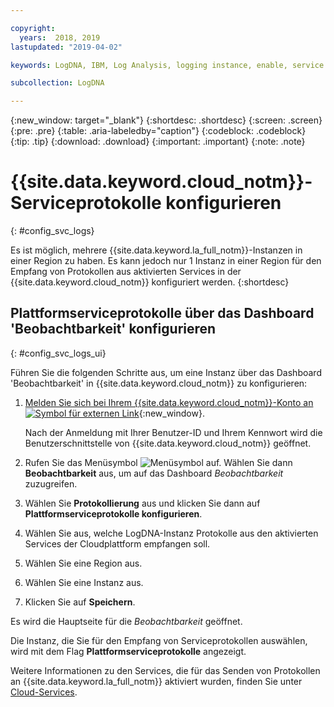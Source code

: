 ```yaml
---

copyright:
  years:  2018, 2019
lastupdated: "2019-04-02"

keywords: LogDNA, IBM, Log Analysis, logging instance, enable, service logs

subcollection: LogDNA

---
```


{:new_window: target="_blank"}
{:shortdesc: .shortdesc}
{:screen: .screen}
{:pre: .pre}
{:table: .aria-labeledby="caption"}
{:codeblock: .codeblock}
{:tip: .tip}
{:download: .download}
{:important: .important}
{:note: .note}

# {{site.data.keyword.cloud_notm}}-Serviceprotokolle konfigurieren
{: #config_svc_logs}

Es ist möglich, mehrere {{site.data.keyword.la_full_notm}}-Instanzen in einer Region zu haben. Es kann jedoch nur 1 Instanz in einer Region für den Empfang von Protokollen aus aktivierten Services in der {{site.data.keyword.cloud_notm}} konfiguriert werden.
{:shortdesc}



## Plattformserviceprotokolle über das Dashboard 'Beobachtbarkeit' konfigurieren
{: #config_svc_logs_ui}

Führen Sie die folgenden Schritte aus, um eine Instanz über das Dashboard 'Beobachtbarkeit' in {{site.data.keyword.cloud_notm}} zu konfigurieren:

1. [Melden Sie sich bei Ihrem {{site.data.keyword.cloud_notm}}-Konto an ![Symbol für externen Link](../../icons/launch-glyph.svg "Symbol für externen Link")](https://cloud.ibm.com/login){:new_window}.

	Nach der Anmeldung mit Ihrer Benutzer-ID und Ihrem Kennwort wird die Benutzerschnittstelle von {{site.data.keyword.cloud_notm}} geöffnet.

2. Rufen Sie das Menüsymbol ![Menüsymbol](../../icons/icon_hamburger.svg) auf. Wählen Sie dann **Beobachtbarkeit** aus, um auf das Dashboard *Beobachtbarkeit* zuzugreifen.

3. Wählen Sie **Protokollierung** aus und klicken Sie dann auf **Plattformserviceprotokolle konfigurieren**. 

4. Wählen Sie aus, welche LogDNA-Instanz Protokolle aus den aktivierten Services der Cloudplattform empfangen soll.

5. Wählen Sie eine Region aus. 

6. Wählen Sie eine Instanz aus.

7. Klicken Sie auf **Speichern**. 

Es wird die Hauptseite für die *Beobachtbarkeit* geöffnet.

Die Instanz, die Sie für den Empfang von Serviceprotokollen auswählen, wird mit dem Flag **Plattformserviceprotokolle** angezeigt.

Weitere Informationen zu den Services, die für das Senden von Protokollen an {{site.data.keyword.la_full_notm}} aktiviert wurden, finden Sie unter [Cloud-Services](/docs/services/Log-Analysis-with-LogDNA?topic=LogDNA-cloud_services).

